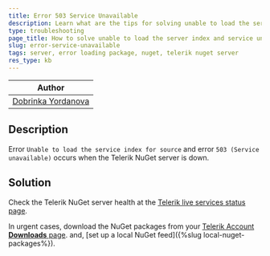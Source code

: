 ```yaml
---
title: Error 503 Service Unavailable
description: Learn what are the tips for solving unable to load the server index for Telerik Nuget Server and service unavailable.
type: troubleshooting
page_title: How to solve unable to load the server index and service unavailable
slug: error-service-unavailable
tags: server, error loading package, nuget, telerik nuget server
res_type: kb
---
```


| Author |
| ---- |
| [Dobrinka Yordanova](https://www.telerik.com/blogs/author/dobrinka-yordanova) |

## Description

Error `Unable to load the service index for source`  and error `503 (Service unavailable)` occurs when the Telerik NuGet server is down. 

## Solution

Check the Telerik NuGet server health at the <a href="https://status.telerik.com/" target="_blank">Telerik live services status page</a>.

In urgent cases, download the NuGet packages from your <a href="https://www.telerik.com/account/downloads/" target="_blank">Telerik Account **Downloads** page</a>.
and, [set up a local NuGet feed]({%slug local-nuget-packages%}).
